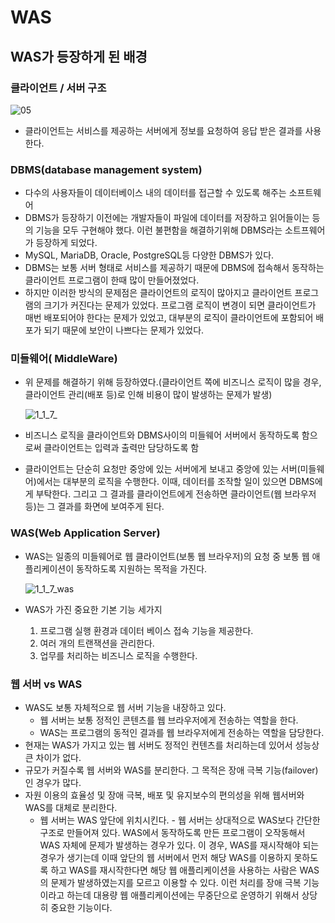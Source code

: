 # WAS



## WAS가 등장하게 된 배경

### 클라이언트 / 서버 구조

![05](https://user-images.githubusercontent.com/88477839/154940232-26f65d39-c1ec-45fe-8870-966aed8c0642.png)



+ 클라이언트는 서비스를 제공하는 서버에게 정보를 요청하여 응답 받은 결과를 사용한다.



### DBMS(database management system)

+ 다수의 사용자들이 데이터베이스 내의 데이터를 접근할 수 있도록 해주는 소프트웨어
+ DBMS가 등장하기 이전에는 개발자들이 파일에 데이터를 저장하고 읽어들이는 등의 기능을 모두 구현해야 했다. 이런 불편함을 해결하기위해 DBMS라는 소트프웨어가 등장하게 되었다.
+ MySQL, MariaDB, Oracle, PostgreSQL등 다양한 DBMS가 있다.
+ DBMS는 보통 서버 형태로 서비스를 제공하기 때문에 DBMS에 접속해서 동작하는 클라이언트 프로그램이 한때 많이 만들어졌었다.
+ 하지만 이러한 방식의 문제점은 클라이언트의 로직이 많아지고 클라이언트 프로그램의 크기가 커진다는 문제가 있었다. 프로그램 로직이 변경이 되면 클라이언트가 매번 배포되어야 한다는 문제가 있었고, 대부분의 로직이 클라이언트에 포함되어 배포가 되기 때문에 보안이 나쁘다는 문제가 있었다.



### 미들웨어( MiddleWare)

+ 위 문제를 해결하기 위해 등장하였다.(클라이언트 쪽에 비즈니스 로직이 많을 경우, 클라이언트 관리(배포 등)로 인해 비용이 많이 발생하는 문제가 발생)

  ![1_1_7_](https://user-images.githubusercontent.com/88477839/154941705-fa1c45fa-017b-4bbe-85a3-3adc67554ff1.png)

+ 비즈니스 로직을 클라이언트와 DBMS사이의 미들웨어 서버에서 동작하도록 함으로써 클라이언트는 입력과 출력만 담당하도록 함

+ 클라이언트는 단순히 요청만 중앙에 있는 서버에게 보내고 중앙에 있는 서버(미들웨어)에서는 대부분의 로직을 수행한다. 이때, 데이터를 조작할 일이 있으면 DBMS에게 부탁한다. 그리고 그 결과를 클라이언트에게 전송하면 클라이언트(웹 브라우저 등)는 그 결과를 화면에 보여주게 된다.



### WAS(Web Application Server)

+ WAS는 일종의 미들웨어로 웹 클라이언트(보통 웹 브라우저)의 요청 중 보통 웹 애플리케이션이 동작하도록 지원하는 목적을 가진다.

  ![1_1_7_was](https://user-images.githubusercontent.com/88477839/154942784-df7a99b3-74b4-4a87-a66a-be6fb10f5142.png)

+ WAS가 가진 중요한 기본 기능 세가지

  1. 프로그램 실행 환경과 데이터 베이스 접속 기능을 제공한다.
  2. 여러 개의 트랜잭션을 관리한다.
  3. 업무를 처리하는 비즈니스 로직을 수행한다.



### 웹 서버 vs WAS

+ WAS도 보통 자체적으로 웹 서버 기능을 내장하고 있다.
  + 웹 서버는 보통 정적인 콘텐츠를 웹 브라우저에게 전송하는 역할을 한다.
  + WAS는 프로그램의 동적인 결과를 웹 브라우저에게 전송하는 역할을 담당한다.
+ 현재는 WAS가 가지고 있는 웹 서버도 정적인 컨텐츠를 처리하는데 있어서 성능상 큰 차이가 없다.
+ 규모가 커질수록 웹 서버와 WAS를 분리한다. 그 목적은 장애 극복 기능(failover)인 경우가 많다.
+ 자원 이용의 효율성 및 장애 극복, 배포 및 유지보수의 편의성을 위해 웹서버와 WAS를 대체로 분리한다.
  + 웹 서버는 WAS 앞단에 위치시킨다. - 웹 서버는 상대적으로 WAS보다 간단한 구조로 만들어져 있다. WAS에서 동작하도록 만든 프로그램이 오작동해서 WAS 자체에 문제가 발생하는 경우가 있다.  이 경우, WAS를 재시작해야 되는 경우가 생기는데 이때 앞단의 웹 서버에서 먼저 해당 WAS를 이용하지 못하도록 하고 WAS를 재시작한다면 해당 웹 애플리케이션을 사용하는 사람은 WAS의 문제가 발생하였는지를 모르고 이용할 수 있다. 이런 처리를 장애 극복 기능이라고 하는데 대용량 웹 애플리케이션에는 무중단으로 운영하기 위해서 상당히 중요한 기능이다.

